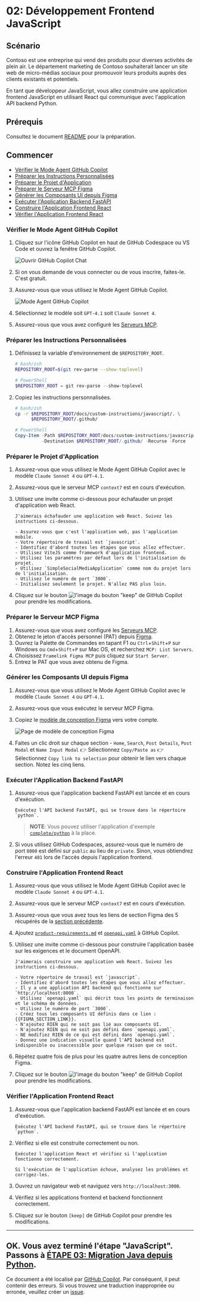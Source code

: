 # 02: Développement Frontend JavaScript

## Scénario

Contoso est une entreprise qui vend des produits pour diverses activités de plein air. Le département marketing de Contoso souhaiterait lancer un site web de micro-médias sociaux pour promouvoir leurs produits auprès des clients existants et potentiels.

En tant que développeur JavaScript, vous allez construire une application frontend JavaScript en utilisant React qui communique avec l'application API backend Python.

## Prérequis

Consultez le document [README](../README.md) pour la préparation.

## Commencer

- [Vérifier le Mode Agent GitHub Copilot](#vérifier-le-mode-agent-github-copilot)
- [Préparer les Instructions Personnalisées](#préparer-les-instructions-personnalisées)
- [Préparer le Projet d'Application](#préparer-le-projet-dapplication)
- [Préparer le Serveur MCP Figma](#préparer-le-serveur-mcp-figma)
- [Générer les Composants UI depuis Figma](#générer-les-composants-ui-depuis-figma)
- [Exécuter l'Application Backend FastAPI](#exécuter-lapplication-backend-fastapi)
- [Construire l'Application Frontend React](#construire-lapplication-frontend-react)
- [Vérifier l'Application Frontend React](#vérifier-lapplication-frontend-react)

### Vérifier le Mode Agent GitHub Copilot

1. Cliquez sur l'icône GitHub Copilot en haut de GitHub Codespace ou VS Code et ouvrez la fenêtre GitHub Copilot.

   ![Ouvrir GitHub Copilot Chat](../../../docs/images/setup-02.png)

1. Si on vous demande de vous connecter ou de vous inscrire, faites-le. C'est gratuit.
1. Assurez-vous que vous utilisez le Mode Agent GitHub Copilot.

   ![Mode Agent GitHub Copilot](../../../docs/images/setup-03.png)

1. Sélectionnez le modèle soit `GPT-4.1` soit `Claude Sonnet 4`.
1. Assurez-vous que vous avez configuré les [Serveurs MCP](./00-setup.md#configurer-les-serveurs-mcp).

### Préparer les Instructions Personnalisées

1. Définissez la variable d'environnement de `$REPOSITORY_ROOT`.

   ```bash
   # bash/zsh
   REPOSITORY_ROOT=$(git rev-parse --show-toplevel)
   ```

   ```powershell
   # PowerShell
   $REPOSITORY_ROOT = git rev-parse --show-toplevel
   ```

1. Copiez les instructions personnalisées.

    ```bash
    # bash/zsh
    cp -r $REPOSITORY_ROOT/docs/custom-instructions/javascript/. \
          $REPOSITORY_ROOT/.github/
    ```

    ```powershell
    # PowerShell
    Copy-Item -Path $REPOSITORY_ROOT/docs/custom-instructions/javascript/* `
              -Destination $REPOSITORY_ROOT/.github/ -Recurse -Force
    ```

### Préparer le Projet d'Application

1. Assurez-vous que vous utilisez le Mode Agent GitHub Copilot avec le modèle `Claude Sonnet 4` ou `GPT-4.1`.
1. Assurez-vous que le serveur MCP `context7` est en cours d'exécution.
1. Utilisez une invite comme ci-dessous pour échafauder un projet d'application web React.

    ```text
    J'aimerais échafauder une application web React. Suivez les instructions ci-dessous.
    
    - Assurez-vous que c'est l'application web, pas l'application mobile.
    - Votre répertoire de travail est `javascript`.
    - Identifiez d'abord toutes les étapes que vous allez effectuer.
    - Utilisez ViteJS comme framework d'application frontend.
    - Utilisez les paramètres par défaut lors de l'initialisation du projet.
    - Utilisez `SimpleSocialMediaApplication` comme nom du projet lors de l'initialisation.
    - Utilisez le numéro de port `3000`.
    - Initialisez seulement le projet. N'allez PAS plus loin.
    ```

1. Cliquez sur le bouton ![l'image du bouton "keep"](https://img.shields.io/badge/keep-blue) de GitHub Copilot pour prendre les modifications.

### Préparer le Serveur MCP Figma

1. Assurez-vous que vous avez configuré les [Serveurs MCP](./00-setup.md#configurer-les-serveurs-mcp).
1. Obtenez le jeton d'accès personnel (PAT) depuis [Figma](https://www.figma.com/).
1. Ouvrez la Palette de Commandes en tapant F1 ou `Ctrl`+`Shift`+`P` sur Windows ou `Cmd`+`Shift`+`P` sur Mac OS, et recherchez `MCP: List Servers`.
1. Choisissez `Framelink Figma MCP` puis cliquez sur `Start Server`.
1. Entrez le PAT que vous avez obtenu de Figma.

### Générer les Composants UI depuis Figma

1. Assurez-vous que vous utilisez le Mode Agent GitHub Copilot avec le modèle `Claude Sonnet 4` ou `GPT-4.1`.
1. Assurez-vous que vous exécutez le serveur MCP Figma.
1. Copiez le [modèle de conception Figma](https://www.figma.com/community/file/1495954632647006209) vers votre compte.

   ![Page de modèle de conception Figma](../../../docs/images/javascript-01.png)

1. Faites un clic droit sur chaque section - `Home`, `Search`, `Post Details`, `Post Modal` et `Name Input Modal` 👉 Sélectionnez `Copy/Paste as` 👉 Sélectionnez `Copy link to selection` pour obtenir le lien vers chaque section. Notez les cinq liens.

### Exécuter l'Application Backend FastAPI

1. Assurez-vous que l'application backend FastAPI est lancée et en cours d'exécution.

    ```text
    Exécutez l'API backend FastAPI, qui se trouve dans le répertoire `python`.
    ```

   > **NOTE**: Vous pouvez utiliser l'application d'exemple [`complete/python`](../complete/python/) à la place.

1. Si vous utilisez GitHub Codespaces, assurez-vous que le numéro de port `8000` est défini sur `public` au lieu de `private`. Sinon, vous obtiendrez l'erreur `401` lors de l'accès depuis l'application frontend.

### Construire l'Application Frontend React

1. Assurez-vous que vous utilisez le Mode Agent GitHub Copilot avec le modèle `Claude Sonnet 4` ou `GPT-4.1`.
1. Assurez-vous que le serveur MCP `context7` est en cours d'exécution.
1. Assurez-vous que vous avez tous les liens de section Figma des 5 récupérés de la [section précédente](#generer-les-composants-ui-depuis-figma).
1. Ajoutez [`product-requirements.md`](../product-requirements.md) et [`openapi.yaml`](../openapi.yaml) à GitHub Copilot.
1. Utilisez une invite comme ci-dessous pour construire l'application basée sur les exigences et le document OpenAPI.

    ```text
    J'aimerais construire une application web React. Suivez les instructions ci-dessous.
    
    - Votre répertoire de travail est `javascript`.
    - Identifiez d'abord toutes les étapes que vous allez effectuer.
    - Il y a une application API backend qui fonctionne sur `http://localhost:8000`.
    - Utilisez `openapi.yaml` qui décrit tous les points de terminaison et le schéma de données.
    - Utilisez le numéro de port `3000`.
    - Créez tous les composants UI définis dans ce lien : {{FIGMA_SECTION_LINK}}.
    - N'ajoutez RIEN qui ne soit pas lié aux composants UI.
    - N'ajoutez RIEN qui ne soit pas défini dans `openapi.yaml`.
    - NE modifiez RIEN de ce qui est défini dans `openapi.yaml`.
    - Donnez une indication visuelle quand l'API backend est indisponible ou inaccessible pour quelque raison que ce soit.
    ```

1. Répétez quatre fois de plus pour les quatre autres liens de conception Figma.
1. Cliquez sur le bouton ![l'image du bouton "keep"](https://img.shields.io/badge/keep-blue) de GitHub Copilot pour prendre les modifications.

### Vérifier l'Application Frontend React

1. Assurez-vous que l'application backend FastAPI est lancée et en cours d'exécution.

    ```text
    Exécutez l'API backend FastAPI, qui se trouve dans le répertoire `python`.
    ```

1. Vérifiez si elle est construite correctement ou non.

    ```text
    Exécutez l'application React et vérifiez si l'application fonctionne correctement.

    Si l'exécution de l'application échoue, analysez les problèmes et corrigez-les.
    ```

1. Ouvrez un navigateur web et naviguez vers `http://localhost:3000`.
1. Vérifiez si les applications frontend et backend fonctionnent correctement.
1. Cliquez sur le bouton `[keep]` de GitHub Copilot pour prendre les modifications.

---

OK. Vous avez terminé l'étape "JavaScript". Passons à [ÉTAPE 03: Migration Java depuis Python](./03-java.md).
---

Ce document a été localisé par [GitHub Copilot](https://docs.github.com/copilot/about-github-copilot/what-is-github-copilot). Par conséquent, il peut contenir des erreurs. Si vous trouvez une traduction inappropriée ou erronée, veuillez créer un [issue](../../issues).
